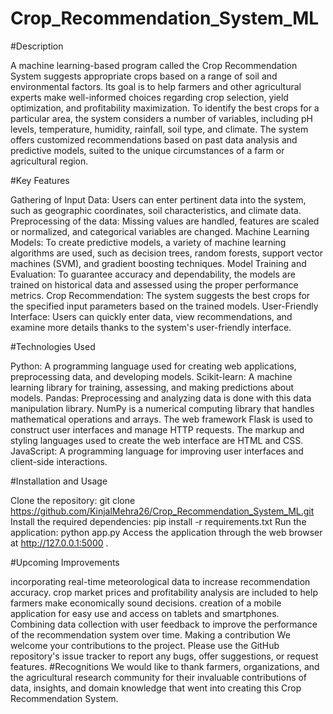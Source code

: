 # Crop_Recommendation_System_ML 

#Description

A machine learning-based program called the Crop Recommendation System suggests appropriate crops based on a range of soil and environmental factors. Its goal is to help farmers and other agricultural experts make well-informed choices regarding crop selection, yield optimization, and profitability maximization.
To identify the best crops for a particular area, the system considers a number of variables, including pH levels, temperature, humidity, rainfall, soil type, and climate. The system offers customized recommendations based on past data analysis and predictive models, suited to the unique circumstances of a farm or agricultural region.

#Key Features

Gathering of Input Data: Users can enter pertinent data into the system, such as geographic coordinates, soil characteristics, and climate data. 
Preprocessing of the data: Missing values are handled, features are scaled or normalized, and categorical variables are changed. 
Machine Learning Models: To create predictive models, a variety of machine learning algorithms are used, such as decision trees, random forests, support vector machines (SVM), and gradient boosting techniques. 
Model Training and Evaluation: To guarantee accuracy and dependability, the models are trained on historical data and assessed using the proper performance metrics. 
Crop Recommendation: The system suggests the best crops for the specified input parameters based on the trained models.
User-Friendly Interface: Users can quickly enter data, view recommendations, and examine more details thanks to the system's user-friendly interface.

#Technologies Used

Python: A programming language used for creating web applications, preprocessing data, and developing models. 
Scikit-learn: A machine learning library for training, assessing, and making predictions about models. 
Pandas: Preprocessing and analyzing data is done with this data manipulation library. 
NumPy is a numerical computing library that handles mathematical operations and arrays. 
The web framework Flask is used to construct user interfaces and manage HTTP requests. The markup and styling languages used to create the web interface are HTML and CSS. JavaScript: A programming language for improving user interfaces and client-side interactions.

#Installation and Usage

Clone the repository: git clone https://github.com/KinjalMehra26/Crop_Recommendation_System_ML.git Install the required dependencies: pip install -r requirements.txt Run the application: python app.py Access the application through the web browser at http://127.0.0.1:5000 .

#Upcoming Improvements

incorporating real-time meteorological data to increase recommendation accuracy. crop market prices and profitability analysis are included to help farmers make economically sound decisions. creation of a mobile application for easy use and access on tablets and smartphones. Combining data collection with user feedback to improve the performance of the recommendation system over time. Making a contribution We welcome your contributions to the project. Please use the GitHub repository's issue tracker to report any bugs, offer suggestions, or request features.
#Recognitions
We would like to thank farmers, organizations, and the agricultural research community for their invaluable contributions of data, insights, and domain knowledge that went into creating this Crop Recommendation System.
